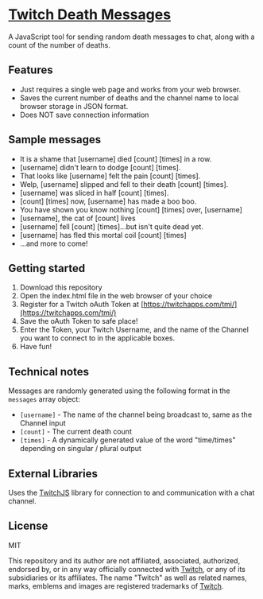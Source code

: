 # [Twitch Death Messages](https://pkarjala.github.com/twitch-death-messages)

A JavaScript tool for sending random death messages to chat, along with a count of the number of deaths.

## Features

* Just requires a single web page and works from your web browser.
* Saves the current number of deaths and the channel name to local browser storage in JSON format.
* Does NOT save connection information

## Sample messages

* It is a shame that [username] died [count] [times] in a row.
* [username] didn't learn to dodge [count] [times].
* That looks like [username] felt the pain [count] [times].
* Welp, [username] slipped and fell to their death [count] [times].
* [username] was sliced in half [count] [times].
* [count] [times] now, [username] has made a boo boo.
* You have shown you know nothing [count] [times] over, [username]
* [username], the cat of [count] lives
* [username] fell [count] [times]...but isn't quite dead yet.
* [username] has fled this mortal coil [count] [times]
* ...and more to come!


## Getting started

1. Download this repository
2. Open the index.html file in the web browser of your choice
3. Register for a Twitch oAuth Token at [https://twitchapps.com/tmi/](https://twitchapps.com/tmi/)
4. Save the oAuth Token to safe place!
5. Enter the Token, your Twitch Username, and the name of the Channel you want to connect to in the applicable boxes.
6. Have fun!


## Technical notes

Messages are randomly generated using the following format in the `messages` array object:

* `[username]` - The name of the channel being broadcast to, same as the Channel input
* `[count]` - The current death count
* `[times]` - A dynamically generated value of the word "time/times" depending on singular / plural output

## External Libraries

Uses the [TwitchJS](https://twitch-devs.github.io/twitch-js) library for connection to and communication with a chat channel.

## License

MIT

This repository and its author are not affiliated, associated, authorized, 
endorsed by, or in any way officially connected with [Twitch](https://www.twitch.tv/), 
or any of its subsidiaries or its affiliates. The name "Twitch" as well as related names,
marks, emblems and images are registered trademarks of [Twitch](https://www.twitch.tv/).